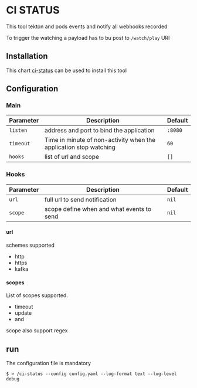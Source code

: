 # CI STATUS

This tool tekton and pods events and notify all webhooks recorded


To trigger the watching a payload has to bu post to `/watch/play` URI

## Installation

This chart [ci-status](https://github.com/w6d-io/charts/tree/main/charts/ci-status) can be used to install this tool

## Configuration

### Main

| Parameter  | Description                                                       | Default |
|------------|-------------------------------------------------------------------|---------|
| `listen`   | address and port to bind the application                          | `:8080` |
| `timeout`  | Time in minute of non-activity when the application stop watching | `60`    |
| `hooks`    | list of url and scope                                             | `[]`    |

### Hooks

| Parameter  | Description                               | Default  |
|------------|-------------------------------------------|----------|
| `url`      | full url to send notification             | `nil`    |
| `scope`    | scope define when and what events to send | `nil`    |

#### url

schemes supported

- http
- https
- kafka

#### scopes

List of scopes supported.

- timeout
- update
- and

scope also support regex

## run

The configuration file is mandatory

```shell
$ > /ci-status --config config.yaml --log-format text --log-level debug
```
